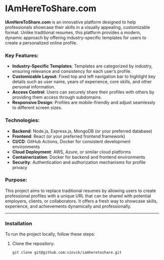 # IAmHereToShare.com

**IAmHereToShare.com** is an innovative platform designed to help professionals showcase their skills in a visually appealing, customizable format. Unlike traditional resumes, this platform provides a modern, dynamic approach by offering industry-specific templates for users to create a personalized online profile. 

### Key Features:
- **Industry-Specific Templates**: Templates are categorized by industry, ensuring relevance and consistency for each user’s profile.
- **Customizable Layout**: Fixed top and left navigation bar to highlight key details such as user name, years of experience, core skills, and other personal information.
- **Access Control**: Users can securely share their profiles with others by providing them access through subdomains.
- **Responsive Design**: Profiles are mobile-friendly and adjust seamlessly to different screen sizes.

### Technologies:
- **Backend**: Node.js, Express.js, MongoDB (or your preferred database)
- **Frontend**: React (or your preferred frontend framework)
- **CI/CD**: GitHub Actions, Docker for consistent development environments
- **Cloud Deployment**: AWS, Azure, or similar cloud platforms
- **Containerization**: Docker for backend and frontend environments
- **Security**: Authentication and authorization mechanisms for profile privacy

### Purpose:
This project aims to replace traditional resumes by allowing users to create professional profiles with a unique URL that can be shared with potential employers, clients, or collaborators. It offers a fresh way to showcase skills, experience, and achievements dynamically and professionally.

---

### Installation

To run the project locally, follow these steps:

1. Clone the repository:
   ```bash
   git clone git@github.com:sinvik/iamheretoshare.git
